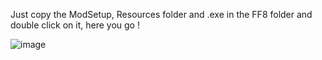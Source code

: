 Just copy the ModSetup, Resources folder and .exe in the FF8 folder and double click on it, here you go !

![image](https://github.com/user-attachments/assets/cf438d6e-c12a-4d3e-a6bf-5b2291ef39a3)

